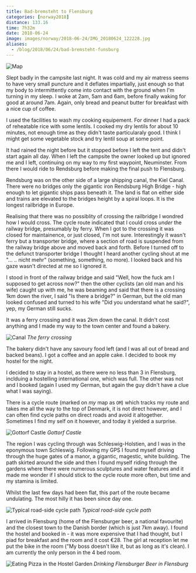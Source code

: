 ```yaml
---
title: Bad-bremsteht to Flensburg
categories: [norway2018]
distance: 133.16
time: 7h32m
date: 2018-06-24
image: images/norway/2018-06-24/IMG_20180624_122228.jpg
aliases:
  - /blog/2018/06/24/bad-bremsteht-funsburg
---
```



![Map](/images/norway/2018-06-24/map.png)

Slept badly in the campsite last night. It was cold and my air matress seems
to have very small puncture and it deflates impartially, just enough so that
my body to intermittently come into contact with the ground when I'm turning
in my sleep. I woke at 2am, 5am and 6am, before finally waking for good at
around 7am. Again, only bread and peanut butter for breakfast with a nice cup
of coffee.

I used the facilities to wash my cooking equipement. For dinner I had a pack
of reheatable rice with some lentils. I cooked my dry lentils for about 10
minutes, not enough time as they didn't taste particularaly good. I think I
might get some vegetable stock and try lentil soup at some point.

It had rained the night before but it stopped before I left the tent and
didn't start again all day. When I left the campsite the owner looked up but
ignored me and I left, continuing on my way to my first waypoint, Neuminster.
From there I would ride to Rendsburg before making the final push to
Flensburg.

Rendsburg was on the other side of a large shipping canal, the Kiel Canal.
There were no bridges only the gigantic iron Rendsburg High Bridge - high
enough to let gigantic ships pass beneath it. The land is flat on either side
and trains are elevated to the bridges height by a spiral loops. It is the
longest railbridge in Europe.

Realising that there was no possiblity of crossing the railbridge I wondred
how I would cross. The cycle route indicated that I could cross _under_ the
railway bridge, presumably by ferry. When I got to the crossing it was closed
for maintainence, or just closed, I'm not sure. Interestingly it wasn't ferry
but a transporter bridge, where a section of road is suspended from the
railway bridge above and moved back and forth. Before I turned off to the
defunct transporter bridge I thought I heard another cycling shout at me "...
.. nicht mehr" (something, something, no more). I looked back and his gaze
wasn't directed at me so I ignored it.

I stood in front of the railway bridge and said "Well, how the fuck am I
supposed to get across now?" then the other cyclists (an old man and his wife)
caught up with me, he was beaming and said that there is a crossing 1km down
the river, I said "Is there a bridge?" in German, but the old man looked
confused and turned to his wife "Did you understand what he said?", yep, my
German still sucks.

It was a ferry crossing and it was 2km down the canal. It didn't cost anything
and I made my way to the town center and found a bakery.

![Canal](/images/norway/2018-06-24/IMG_20180624_122228.jpg)
_The ferry crossing_

The bakery didn't have any savoury food left (and I was all out of bread and
backed beans). I got a coffee and an apple cake. I decided to book my hostel
for the night.

I decided to stay in a hostel, as there were no less than 3 in Flensburg,
inclduing a hostelling international one, which was full. The other was not
and I booked (again I used my German, but again the guy didn't have a clue
what I was saying).

There is a cycle route (marked on _my_ map as `OM`) which tracks my route and
takes me all the way to the top of Denmark, it is not direct however, and I
can often find cycle paths on direct roads and avoid it altogether. Sometimes
I find my self on it however, and today it yielded a surprise.

![Gottorf Castle](/images/norway/2018-06-24/IMG_20180624_150910.jpg)
_Gottorf Castle_

The region I was cycling through was Schleswig-Holstien, and I was in the
eponymous town Schleswig. Following my GPS I found myself driving through the
huge gates of a manor, a gigantic, magestic, white building. The path skirted
around the side and then I found myself riding through the gardens where there
were numerous sculptures and water features and it made me wonder if I should
stick to the cycle route more often, but time and my stamina is limited.

Whilst the last few days had been flat, this part of the route became
undulating. The most hilly it has been since day one.

![Typical road-side cycle path](/images/norway/2018-06-24/IMG_20180624_135726.jpg)
_Typical road-side cycle path_

I arrived in Flensburg (home of the Flensburger beer, a national favourite)
and the closest town to the Danish border (which is just 7km away). I found
the hostel and booked in - it was more expensive that I had thought, but I
piad for breakfast and the room and it cost €28. The girl at reception let me
put the bike in the room ("My boss doesn't like it, but as long as it's
clean). I am currently the only person in the 4 bed room.

![Eating Pizza in the Hostel Garden](/images/norway/2018-06-24/IMG_20180624_184842.jpg)
_Drinking Flensburger Beer in Flensburg_
